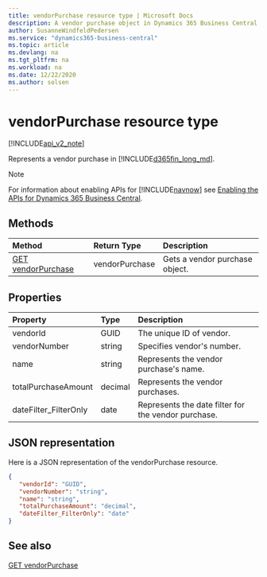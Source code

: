 ```yaml
---
title: vendorPurchase resource type | Microsoft Docs
description: A vendor purchase object in Dynamics 365 Business Central.
author: SusanneWindfeldPedersen
ms.service: "dynamics365-business-central"
ms.topic: article
ms.devlang: na
ms.tgt_pltfrm: na
ms.workload: na
ms.date: 12/22/2020
ms.author: solsen
---
```


# vendorPurchase resource type

[!INCLUDE[api_v2_note](../../includes/api_v2_note.md)]

Represents a vendor purchase in [!INCLUDE[d365fin_long_md](../../includes/d365fin_long_md.md)].

> [!NOTE]  
> For information about enabling APIs for [!INCLUDE[navnow](../../includes/navnow_md.md)] see [Enabling the APIs for Dynamics 365 Business Central](../enabling-apis-for-dynamics-nav.md).

## Methods
| Method | Return Type|Description |
|:--------------------|:-----------|:-------------------------|
|[GET vendorPurchase](../api/dynamics_vendorPurchase_Get.md)|vendorPurchase|Gets a vendor purchase object.|






## Properties

| Property           | Type   |Description     |
|:-------------------|:-------|:---------------|
|vendorId|GUID|The unique ID of vendor.|
|vendorNumber|string|Specifies vendor's number.|
|name|string|Represents the vendor purchase's name.|
|totalPurchaseAmount|decimal|Represents the vendor purchases.|
|dateFilter_FilterOnly|date|Represents the date filter for the vendor purchase.|


## JSON representation

Here is a JSON representation of the vendorPurchase resource.


```json
{
   "vendorId": "GUID",
   "vendorNumber": "string",
   "name": "string",
   "totalPurchaseAmount": "decimal",
   "dateFilter_FilterOnly": "date"
}
```
## See also

[GET vendorPurchase](../api/dynamics_vendorPurchase_Get.md)   

